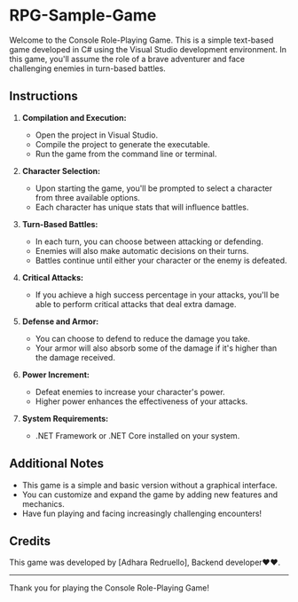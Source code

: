# RPG-Sample-Game

Welcome to the Console Role-Playing Game. This is a simple text-based game developed in C# using the Visual Studio development environment. In this game, you'll assume the role of a brave adventurer and face challenging enemies in turn-based battles.

## Instructions

1. **Compilation and Execution:**
   - Open the project in Visual Studio.
   - Compile the project to generate the executable.
   - Run the game from the command line or terminal.

2. **Character Selection:**
   - Upon starting the game, you'll be prompted to select a character from three available options.
   - Each character has unique stats that will influence battles.

3. **Turn-Based Battles:**
   - In each turn, you can choose between attacking or defending.
   - Enemies will also make automatic decisions on their turns.
   - Battles continue until either your character or the enemy is defeated.

4. **Critical Attacks:**
   - If you achieve a high success percentage in your attacks, you'll be able to perform critical attacks that deal extra damage.

5. **Defense and Armor:**
   - You can choose to defend to reduce the damage you take.
   - Your armor will also absorb some of the damage if it's higher than the damage received.

6. **Power Increment:**
   - Defeat enemies to increase your character's power.
   - Higher power enhances the effectiveness of your attacks.

7. **System Requirements:**
   - .NET Framework or .NET Core installed on your system.

## Additional Notes

- This game is a simple and basic version without a graphical interface.
- You can customize and expand the game by adding new features and mechanics.
- Have fun playing and facing increasingly challenging encounters!

## Credits

This game was developed by [Adhara Redruello], Backend developer♥♥.

---
Thank you for playing the Console Role-Playing Game!
